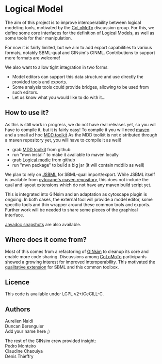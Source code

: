 Logical Model
=================

The aim of this project is to improve interoperability between logical modeling tools,
motivated by the [CoLoMoTo](www.colomoto.org) discussion group.
For this, we define some core interfaces for the definition of Logical Models,
as well as some tools for their manipulation.

For now it is fairly limited, but we aim to add export capabilities to various formats,
notably SBML-qual and GINsim's GINML. Contributions to support more formats are welcome!

We also want to allow tight integration in two forms:
* Model editors can support this data structure and use directly the provided tools and exports.
* Some analysis tools could provide bridges, allowing to be used from such editors.
* Let us know what you would like to do with it...



How to use it?
--------------

As this is still work in progress, we do not have real releases yet,
so you will have to compile it, but it is fairly easy!
To compile it you will need [maven](http://maven.apache.org/) and a small ad hoc [MDD toolkit](https://github.com/aurelien-naldi/mddlib)
As the MDD toolkit is not distributed through a maven repository yet, you will have to compile it as well!

* grab [MDD toolkit](https://github.com/aurelien-naldi/mddlib) from github
* run "mvn install" to make it available to maven locally
* grab [Logical modle](https://github.com/aurelien-naldi/logicalmodel) from github
* run "mvn package" to build a big jar (it will contain mddlib as well)


We plan to rely on [JSBML](http://sbml.org/Software/JSBML) for SBML-qual import/export. While JSBML itself is available from 
[cytocape's maven repository](http://code.cytoscape.org/nexus/content/repositories/public/cytoscape-temp/jsbml/),
this does not include the qual and layout extensions which do not have any maven build script yet.


This is integrated into GINsim and an adaptation as cytoscape plugin is ongoing.
In both cases, the external tool will provide a model editor, some specific tools and thin wrapper around
these common tools and exports. Further work will be needed to share some pieces of the graphical interface.

[Javadoc snapshots](http://aurelien-naldi.github.com/gh-documentation/) are also available.


Where does it come from?
------------------------

Most of this comes from a refactoring of [GINsim](http://gin.univ-mrs.fr/GINsim) to cleanup its core and enable more code sharing.
Discussions among [CoLoMoTo](www.colomoto.org) participants showed a growing interest for improved interoperability.
This motivated the [qualitative extension](http://sbml.org/Community/Wiki/SBML_Level_3_Proposals/Qualitative_Models)
for SBML and this common toolbox.



Licence
-------

This code is available under LGPL v2+/CeCILL-C.


Authors
-------

Aurelien Naldi   
Duncan Berenguier  
Add your name here ;)   

The rest of the GINsim crew provided insight:   
Pedro Monteiro  
Claudine Chaouiya  
Denis Thieffry  
